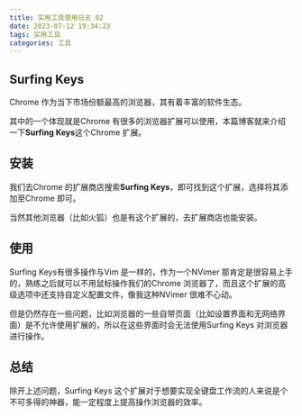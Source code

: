 ```yaml
---
title: 实用工具使用日志 02
date: 2023-07-12 19:34:23
tags: 实用工具
categories: 工具
---
```


## Surfing Keys

Chrome 作为当下市场份额最高的浏览器，其有着丰富的软件生态。

其中的一个体现就是Chrome 有很多的浏览器扩展可以使用，本篇博客就来介绍一下**Surfing Keys**这个Chrome 扩展。

## 安装

我们去Chrome 的扩展商店搜索**Surfing Keys**，即可找到这个扩展，选择将其添加至Chrome 即可。

当然其他浏览器（比如火狐）也是有这个扩展的，去扩展商店也能安装。

## 使用

Surfing Keys有很多操作与Vim 是一样的，作为一个NVimer 那肯定是很容易上手的，熟练之后就可以不用鼠标操作我们的Chrome 浏览器了，而且这个扩展的高级选项中还支持自定义配置文件，像我这种NVimer 很难不心动。

但是仍然存在一些问题，比如浏览器的一些自带页面（比如设置界面和无网络界面）是不允许使用扩展的，所以在这些界面时会无法使用Surfing Keys 对浏览器进行操作。

## 总结

除开上述问题，Surfing Keys 这个扩展对于想要实现全键盘工作流的人来说是个不可多得的神器，能一定程度上提高操作浏览器的效率。

